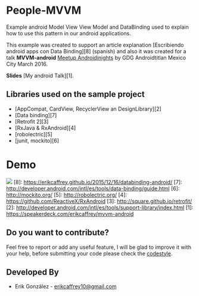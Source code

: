 # People-MVVM
Example android Model View View Model and DataBinding used to explain how to use this pattern in our android applications.

This example was created to support an article explanation [Escribiendo android apps con Data Binding][8] (spanish)
and also it was created for a talk **MVVM-android** [Meetup Androidinights](http://www.meetup.com/es/Androidinights/) by GDG Androidtitlan Mexico City March 2016. 

**Slides** [My android Talk][1]. 


Libraries used on the sample project
------------------------------------
* [AppCompat, CardView, RecyclerView an DesignLibrary][2]
* [Data binding][7]
* [Retrofit 2][3]
* [RxJava & RxAndroid][4]
* [robolectric][5]
* [junit, mockito][6]

# Demo
![](https://lh3.googleusercontent.com/ofM_n7E4mUVhNQArR7MLkiotSg1da7-THjmJuU58TukYZB-ad13HRpJmS53czLBJF-4qX7kMfz6zEcIuPoi2AUFY1svoZ_4UmLxMCZF35ZXahrrOJVir7le5K8rnNqddC-4jozP-7GFHT7m2xIj4pPOLjZIKzJW-k348YgNATv2cVYiiEvJKS3_nbgKDQ8YkNfWuph0Ls2LVD6ECSMJJU_tBgIzxax1zBEECN5cElcMXY1DigfzjaMpmNzs13YyUg7lQFTSvgkiqCYz7Vym-NUXdu7jUX1mqSCbMA79DxzJT9LQ4wiZ1z8__P02xBTBEHsj9uASQTbIF2yedAXhgsSU-E7x41c4BxLH_clP6k-7to1Yi8YRqmiRvV9yBQopBvSYlIGfDQVu7Rg-VRmo2MTdUdhb7c5ljxf7jTfrUSczJShOWw8R88NTr7uRTEfaya6E5LzIH_YQL6BTZLw5YYtB3XY_t5gXN3LfsKS4Lo2N4A6G7b52SDmJIc0sP1MZ7KsGNGQs5FQ5xpEDDx9ZnwQaqjA49HPPuVmVuPRL31Sllcov2LjPfE0UPO8QcCIa4XMOQHlQv=w2880-h1652-k)
[8]: https://erikcaffrey.github.io/2015/12/16/databinding-android/
[7]: http://developer.android.com/intl/es/tools/data-binding/guide.html
[6]: http://mockito.org/
[5]: http://robolectric.org/
[4]: https://github.com/ReactiveX/RxAndroid
[3]: http://square.github.io/retrofit/
[2]: http://developer.android.com/intl/es/tools/support-library/index.html
[1]: https://speakerdeck.com/erikcaffrey/mvvm-android


Do you want to contribute?
--------------------------

Feel free to report or add any useful feature, I will be glad to improve it with your help, before submitting your code please check the [codestyle](https://github.com/square/java-code-styles).

Developed By
------------

* Erik González  - <erikcaffrey10@gmail.com>

